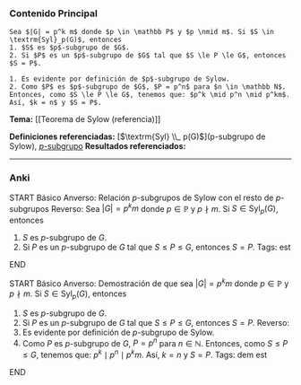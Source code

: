 ### Contenido Principal

```ad-proposition
Sea $|G| = p^k m$ donde $p \in \mathbb P$ y $p \nmid m$. Si $S \in \textrm{Syl}_p(G)$, entonces
1. $S$ es $p$-subgrupo de $G$.
2. Si $P$ es un $p$-subgrupo de $G$ tal que $S \le P \le G$, entonces $S = P$.
```

```ad-proof
1. Es evidente por definición de $p$-subgrupo de Sylow.
2. Como $P$ es $p$-subgrupo de $G$, $P = p^n$ para $n \in \mathbb N$. Entonces, como $S \le P \le G$, tenemos que: $p^k \mid p^n \mid p^km$. Así, $k = n$ y $S = P$.
```

**Tema:** [[Teorema de Sylow (referencia)]]

**Definiciones referenciadas:** [$\textrm{Syl} \\_ p(G)$](p-subgrupo de Sylow), [$p$-subgrupo](p-grupo)
**Resultados referenciados:**

---
### Anki

START
Básico
Anverso: Relación $p$-subgrupos de Sylow con el resto de $p$-subgrupos
Reverso: Sea $|G| = p^k m$ donde $p \in \mathbb P$ y $p \nmid m$. Si $S \in \textrm{Syl}_p(G)$, entonces
1. $S$ es $p$-subgrupo de $G$.
2. Si $P$ es un $p$-subgrupo de $G$ tal que $S \le P \le G$, entonces $S = P$.
Tags: est
<!--ID: 1731931804966-->
END

START
Básico
Anverso: Demostración de que sea $|G| = p^k m$ donde $p \in \mathbb P$ y $p \nmid m$. Si $S \in \textrm{Syl}_p(G)$, entonces
1. $S$ es $p$-subgrupo de $G$.
2. Si $P$ es un $p$-subgrupo de $G$ tal que $S \le P \le G$, entonces $S = P$.
Reverso: 
1. Es evidente por definición de $p$-subgrupo de Sylow.
2. Como $P$ es $p$-subgrupo de $G$, $P = p^n$ para $n \in \mathbb N$. Entonces, como $S \le P \le G$, tenemos que: $p^k \mid p^n \mid p^km$. Así, $k = n$ y $S = P$.
Tags: dem est
<!--ID: 1731931804974-->
END


